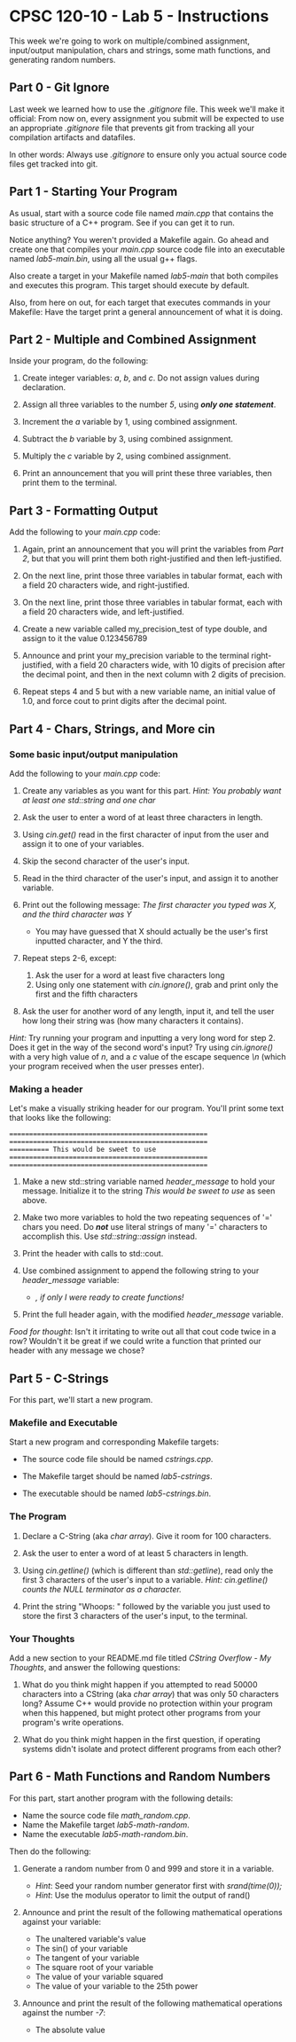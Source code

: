 
# CPSC 120-10 - Lab 5 - Instructions

This week we're going to work on multiple/combined assignment, input/output manipulation, chars and strings, some math functions, and generating random numbers.

## Part 0 - Git Ignore

Last week we learned how to use the *.gitignore* file. This week we'll make it official: From now on, every assignment you submit will be expected to use an appropriate *.gitignore* file that prevents git from tracking all your compilation artifacts and datafiles.

In other words: Always use *.gitignore* to ensure only you actual source code files get tracked into git.

## Part 1 - Starting Your Program

As usual, start with a source code file named *main.cpp* that contains the basic structure of a C++ program. See if you can get it to run.

Notice anything? You weren't provided a Makefile again. Go ahead and create one that compiles your *main.cpp* source code file into an executable named *lab5-main.bin*, using all the usual g++ flags.

Also create a target in your Makefile named *lab5-main* that both compiles and executes this program. This target should execute by default.

Also, from here on out, for each target that executes commands in your Makefile: Have the target print a general announcement of what it is doing.

## Part 2 - Multiple and Combined Assignment

Inside your program, do the following:

1. Create integer variables: *a*, *b*, and *c*. Do not assign values during declaration.

2. Assign all three variables to the number *5*, using ***only one statement***.

3. Increment the *a* variable by 1, using combined assignment.

4. Subtract the *b* variable by 3, using combined assignment.

5. Multiply the *c* variable by 2, using combined assignment.

6. Print an announcement that you will print these three variables, then print them to the terminal.


## Part 3 - Formatting Output

Add the following to your *main.cpp* code:

1. Again, print an announcement that you will print the variables from *Part 2*, but that you will print them both  right-justified and then left-justified.

2. On the next line, print those three variables in tabular format, each with a field 20 characters wide, and right-justified.

3. On the next line, print those three variables in tabular format, each with a field 20 characters wide, and left-justified.

4. Create a new variable called my_precision_test of type double, and assign to it the value 0.123456789

5. Announce and print your my_precision variable to the terminal right-justified, with a field 20 characters wide, with 10 digits of precision after the decimal point, and then in the next column with 2 digits of precision.

6. Repeat steps 4 and 5 but with a new variable name, an initial value of 1.0, and force cout to print digits after the decimal point.

## Part 4 - Chars, Strings, and More cin

### Some basic input/output manipulation

Add the following to your *main.cpp* code:

1. Create any variables as you want for this part. *Hint: You probably want at least one std::string and one char*

2. Ask the user to enter a word of at least three characters in length.

3. Using *cin.get()* read in the first character of input from the user and assign it to one of your variables.

4. Skip the second character of the user's input.

5. Read in the third character of the user's input, and assign it to another variable.

6. Print out the following message: *The first character you typed was X, and the third character was Y*
    * You may have guessed that X should actually be the user's first inputted character, and Y the third.

7. Repeat steps 2-6, except:

    1. Ask the user for a word at least five characters long
    2. Using only one statement with *cin.ignore()*, grab and print only the first and the fifth characters

8. Ask the user for another word of any length, input it, and tell the user how long their string was (how many characters it contains).

*Hint:* Try running your program and inputting a very long word for step 2. Does it get in the way of the second word's input? Try using *cin.ignore()* with a very high value of *n*, and a *c* value of the escape sequence *\n* (which your program received when the user presses enter).

### Making a header

Let's make a visually striking header for our program. You'll print some text that looks like the following:

```
==================================================
==================================================
========== This would be sweet to use
==================================================
==================================================
```

1. Make a new std::string variable named *header_message* to hold your message. Initialize it to the string *This would be sweet to use* as seen above.

2. Make two more variables to hold the two repeating sequences of '=' chars you need. Do ***not*** use literal strings of many '=' characters to accomplish this. Use *std::string::assign* instead.

3. Print the header with calls to std::cout.

4. Use combined assignment to append the following string to your *header_message* variable:
    * *, if only I were ready to create functions!*

5. Print the full header again, with the modified *header_message* variable.

*Food for thought*: Isn't it irritating to write out all that cout code twice in a row? Wouldn't it be great if we could write a function that printed our header with any message we chose?

## Part 5 - C-Strings

For this part, we'll start a new program.

### Makefile and Executable

Start a new program and corresponding Makefile targets:

* The source code file should be named *cstrings.cpp*.

* The Makefile target should be named *lab5-cstrings*.

* The executable should be named *lab5-cstrings.bin*.

### The Program

1. Declare a C-String (aka *char array*). Give it room for 100 characters.

2. Ask the user to enter a word of at least 5 characters in length.

3. Using *cin.getline()* (which is different than *std::getline*), read only the first 3 characters of the user's input to a variable. *Hint: cin.getline() counts the NULL terminator as a character.*

4. Print the string "Whoops: " followed by the variable you just used to store the first 3 characters of the user's input, to the terminal.

### Your Thoughts

Add a new section to your README.md file titled *CString Overflow - My Thoughts*, and answer the following questions:

1. What do you think might happen if you attempted to read 50000 characters into a CString (aka *char array*) that was only 50 characters long? Assume C++ would provide no protection within your program when this happened, but might protect other programs from your program's write operations.

2. What do you think might happen in the first question, if operating systems didn't isolate and protect different programs from each other?

## Part 6 - Math Functions and Random Numbers

For this part, start another program with the following details:

* Name the source code file *math_random.cpp*.
* Name the Makefile target *lab5-math-random*.
* Name the executable *lab5-math-random.bin*.

Then do the following:

1. Generate a random number from 0 and 999 and store it in a variable.
    
    * *Hint*: Seed your random number generator first with *srand(time(0));*
    * *Hint*: Use the modulus operator to limit the output of rand()

2. Announce and print the result of the following mathematical operations against your variable:
    
    * The unaltered variable's value
    * The sin() of your variable
    * The tangent of your variable
    * The square root of your variable
    * The value of your variable squared
    * The value of your variable to the 25th power

3. Announce and print the result of the following mathematical operations against the number *-7*:

    * The absolute value










